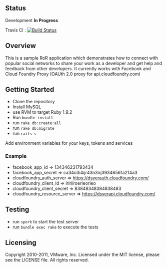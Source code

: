 ## Status

Development **In Progress**

Travis CI : [![Build Status](https://secure.travis-ci.org/ciberch/collaboration.png)](http://travis-ci.org/ciberch/collaboration)

## Overview

This is a sample RoR application which demonstrates how to connect with popular social networks to share your work as a developer
and get help and feedback from other developers. It currently works with Facebook and Cloud Foundry Proxy (OAUth 2.0 proxy for api.cloudfoundry.com)

## Getting Started

- Clone the repository
- Install MySQL
- use RVM to target Ruby 1.9.2
- Run `bundle install`
- run `rake db:create:all`
- run `rake db:migrate`
- run `rails s`

Add environment variables for your keys, tokens and services

### Example

- facebook_app_id              => 134346231793434                     
- facebook_app_secret          => ca34o3i4ijr43n3irj39346561a214a3    
- cloudfoundry_auth_server     => https://dsyerauth.cloudfoundry.com/ 
- cloudfoundry_client_id       => iririiroerieorieo                   
- cloudfoundry_client_secret   => 83848348384838483                   
- cloudfoundry_resource_server => https://dsyerapi.cloudfoundry.com/  


## Testing
- run `spork` to start the test server
- run `bundle exec rake` to execute the tests

## Licensing
Copyright 2010-2011, VMware, Inc. Licensed under the MIT license, please see the LICENSE file. All rights reserved.


